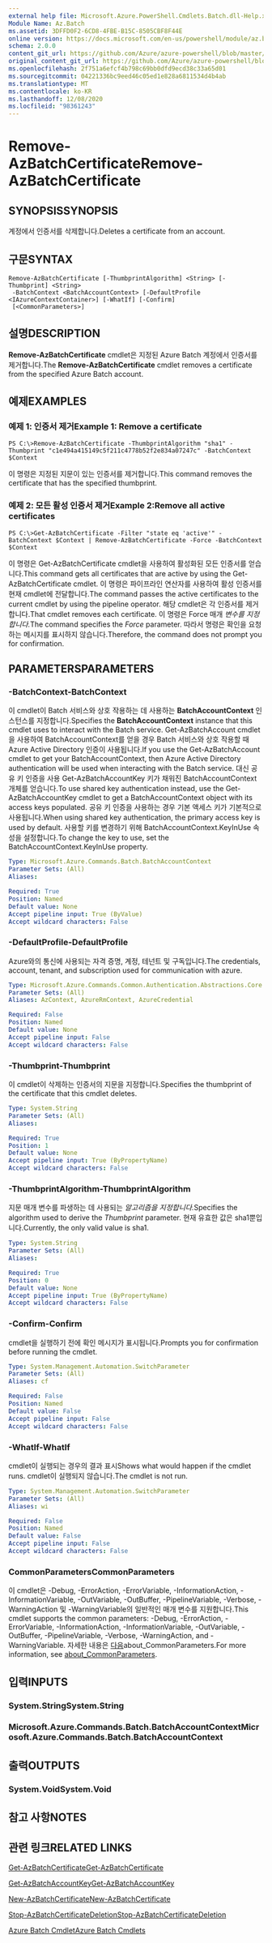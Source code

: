 ```yaml
---
external help file: Microsoft.Azure.PowerShell.Cmdlets.Batch.dll-Help.xml
Module Name: Az.Batch
ms.assetid: 3DFFD0F2-6CD8-4FBE-B15C-8505CBF8F44E
online version: https://docs.microsoft.com/en-us/powershell/module/az.batch/remove-azbatchcertificate
schema: 2.0.0
content_git_url: https://github.com/Azure/azure-powershell/blob/master/src/Batch/Batch/help/Remove-AzBatchCertificate.md
original_content_git_url: https://github.com/Azure/azure-powershell/blob/master/src/Batch/Batch/help/Remove-AzBatchCertificate.md
ms.openlocfilehash: 2f751a6efcf4b798c69bb0dfd9ecd38c33a65d01
ms.sourcegitcommit: 04221336bc9eed46c05ed1e828a6811534d4b4ab
ms.translationtype: MT
ms.contentlocale: ko-KR
ms.lasthandoff: 12/08/2020
ms.locfileid: "98361243"
---
```

# <span data-ttu-id="412e2-101">Remove-AzBatchCertificate</span><span class="sxs-lookup"><span data-stu-id="412e2-101">Remove-AzBatchCertificate</span></span>

## <span data-ttu-id="412e2-102">SYNOPSIS</span><span class="sxs-lookup"><span data-stu-id="412e2-102">SYNOPSIS</span></span>
<span data-ttu-id="412e2-103">계정에서 인증서를 삭제합니다.</span><span class="sxs-lookup"><span data-stu-id="412e2-103">Deletes a certificate from an account.</span></span>

## <span data-ttu-id="412e2-104">구문</span><span class="sxs-lookup"><span data-stu-id="412e2-104">SYNTAX</span></span>

```
Remove-AzBatchCertificate [-ThumbprintAlgorithm] <String> [-Thumbprint] <String>
 -BatchContext <BatchAccountContext> [-DefaultProfile <IAzureContextContainer>] [-WhatIf] [-Confirm]
 [<CommonParameters>]
```

## <span data-ttu-id="412e2-105">설명</span><span class="sxs-lookup"><span data-stu-id="412e2-105">DESCRIPTION</span></span>
<span data-ttu-id="412e2-106">**Remove-AzBatchCertificate** cmdlet은 지정된 Azure Batch 계정에서 인증서를 제거합니다.</span><span class="sxs-lookup"><span data-stu-id="412e2-106">The **Remove-AzBatchCertificate** cmdlet removes a certificate from the specified Azure Batch account.</span></span>

## <span data-ttu-id="412e2-107">예제</span><span class="sxs-lookup"><span data-stu-id="412e2-107">EXAMPLES</span></span>

### <span data-ttu-id="412e2-108">예제 1: 인증서 제거</span><span class="sxs-lookup"><span data-stu-id="412e2-108">Example 1: Remove a certificate</span></span>
```
PS C:\>Remove-AzBatchCertificate -ThumbprintAlgorithm "sha1" -Thumbprint "c1e494a415149c5f211c4778b52f2e834a07247c" -BatchContext $Context
```

<span data-ttu-id="412e2-109">이 명령은 지정된 지문이 있는 인증서를 제거합니다.</span><span class="sxs-lookup"><span data-stu-id="412e2-109">This command removes the certificate that has the specified thumbprint.</span></span>

### <span data-ttu-id="412e2-110">예제 2: 모든 활성 인증서 제거</span><span class="sxs-lookup"><span data-stu-id="412e2-110">Example 2:Remove all active certificates</span></span>
```
PS C:\>Get-AzBatchCertificate -Filter "state eq 'active'" -BatchContext $Context | Remove-AzBatchCertificate -Force -BatchContext $Context
```

<span data-ttu-id="412e2-111">이 명령은 Get-AzBatchCertificate cmdlet을 사용하여 활성화된 모든 인증서를 얻습니다.</span><span class="sxs-lookup"><span data-stu-id="412e2-111">This command gets all certificates that are active by using the Get-AzBatchCertificate cmdlet.</span></span>
<span data-ttu-id="412e2-112">이 명령은 파이프라인 연산자를 사용하여 활성 인증서를 현재 cmdlet에 전달합니다.</span><span class="sxs-lookup"><span data-stu-id="412e2-112">The command passes the active certificates to the current cmdlet by using the pipeline operator.</span></span>
<span data-ttu-id="412e2-113">해당 cmdlet은 각 인증서를 제거합니다.</span><span class="sxs-lookup"><span data-stu-id="412e2-113">That cmdlet removes each certificate.</span></span>
<span data-ttu-id="412e2-114">이 명령은 Force 매개 *변수를 지정합니다.*</span><span class="sxs-lookup"><span data-stu-id="412e2-114">The command specifies the *Force* parameter.</span></span>
<span data-ttu-id="412e2-115">따라서 명령은 확인을 요청하는 메시지를 표시하지 않습니다.</span><span class="sxs-lookup"><span data-stu-id="412e2-115">Therefore, the command does not prompt you for confirmation.</span></span>

## <span data-ttu-id="412e2-116">PARAMETERS</span><span class="sxs-lookup"><span data-stu-id="412e2-116">PARAMETERS</span></span>

### <span data-ttu-id="412e2-117">-BatchContext</span><span class="sxs-lookup"><span data-stu-id="412e2-117">-BatchContext</span></span>
<span data-ttu-id="412e2-118">이 cmdlet이 Batch 서비스와 상호 작용하는 데 사용하는 **BatchAccountContext** 인스턴스를 지정합니다.</span><span class="sxs-lookup"><span data-stu-id="412e2-118">Specifies the **BatchAccountContext** instance that this cmdlet uses to interact with the Batch service.</span></span>
<span data-ttu-id="412e2-119">Get-AzBatchAccount cmdlet을 사용하여 BatchAccountContext를 얻을 경우 Batch 서비스와 상호 작용할 때 Azure Active Directory 인증이 사용됩니다.</span><span class="sxs-lookup"><span data-stu-id="412e2-119">If you use the Get-AzBatchAccount cmdlet to get your BatchAccountContext, then Azure Active Directory authentication will be used when interacting with the Batch service.</span></span> <span data-ttu-id="412e2-120">대신 공유 키 인증을 사용 Get-AzBatchAccountKey 키가 채워진 BatchAccountContext 개체를 얻습니다.</span><span class="sxs-lookup"><span data-stu-id="412e2-120">To use shared key authentication instead, use the Get-AzBatchAccountKey cmdlet to get a BatchAccountContext object with its access keys populated.</span></span> <span data-ttu-id="412e2-121">공유 키 인증을 사용하는 경우 기본 액세스 키가 기본적으로 사용됩니다.</span><span class="sxs-lookup"><span data-stu-id="412e2-121">When using shared key authentication, the primary access key is used by default.</span></span> <span data-ttu-id="412e2-122">사용할 키를 변경하기 위해 BatchAccountContext.KeyInUse 속성을 설정합니다.</span><span class="sxs-lookup"><span data-stu-id="412e2-122">To change the key to use, set the BatchAccountContext.KeyInUse property.</span></span>

```yaml
Type: Microsoft.Azure.Commands.Batch.BatchAccountContext
Parameter Sets: (All)
Aliases:

Required: True
Position: Named
Default value: None
Accept pipeline input: True (ByValue)
Accept wildcard characters: False
```

### <span data-ttu-id="412e2-123">-DefaultProfile</span><span class="sxs-lookup"><span data-stu-id="412e2-123">-DefaultProfile</span></span>
<span data-ttu-id="412e2-124">Azure와의 통신에 사용되는 자격 증명, 계정, 테넌트 및 구독입니다.</span><span class="sxs-lookup"><span data-stu-id="412e2-124">The credentials, account, tenant, and subscription used for communication with azure.</span></span>

```yaml
Type: Microsoft.Azure.Commands.Common.Authentication.Abstractions.Core.IAzureContextContainer
Parameter Sets: (All)
Aliases: AzContext, AzureRmContext, AzureCredential

Required: False
Position: Named
Default value: None
Accept pipeline input: False
Accept wildcard characters: False
```

### <span data-ttu-id="412e2-125">-Thumbprint</span><span class="sxs-lookup"><span data-stu-id="412e2-125">-Thumbprint</span></span>
<span data-ttu-id="412e2-126">이 cmdlet이 삭제하는 인증서의 지문을 지정합니다.</span><span class="sxs-lookup"><span data-stu-id="412e2-126">Specifies the thumbprint of the certificate that this cmdlet deletes.</span></span>

```yaml
Type: System.String
Parameter Sets: (All)
Aliases:

Required: True
Position: 1
Default value: None
Accept pipeline input: True (ByPropertyName)
Accept wildcard characters: False
```

### <span data-ttu-id="412e2-127">-ThumbprintAlgorithm</span><span class="sxs-lookup"><span data-stu-id="412e2-127">-ThumbprintAlgorithm</span></span>
<span data-ttu-id="412e2-128">지문 매개 변수를 파생하는 데 사용되는 *알고리즘을 지정합니다.*</span><span class="sxs-lookup"><span data-stu-id="412e2-128">Specifies the algorithm used to derive the *Thumbprint* parameter.</span></span>
<span data-ttu-id="412e2-129">현재 유효한 값은 sha1뿐입니다.</span><span class="sxs-lookup"><span data-stu-id="412e2-129">Currently, the only valid value is sha1.</span></span>

```yaml
Type: System.String
Parameter Sets: (All)
Aliases:

Required: True
Position: 0
Default value: None
Accept pipeline input: True (ByPropertyName)
Accept wildcard characters: False
```

### <span data-ttu-id="412e2-130">-Confirm</span><span class="sxs-lookup"><span data-stu-id="412e2-130">-Confirm</span></span>
<span data-ttu-id="412e2-131">cmdlet을 실행하기 전에 확인 메시지가 표시됩니다.</span><span class="sxs-lookup"><span data-stu-id="412e2-131">Prompts you for confirmation before running the cmdlet.</span></span>

```yaml
Type: System.Management.Automation.SwitchParameter
Parameter Sets: (All)
Aliases: cf

Required: False
Position: Named
Default value: False
Accept pipeline input: False
Accept wildcard characters: False
```

### <span data-ttu-id="412e2-132">-WhatIf</span><span class="sxs-lookup"><span data-stu-id="412e2-132">-WhatIf</span></span>
<span data-ttu-id="412e2-133">cmdlet이 실행되는 경우의 결과 표시</span><span class="sxs-lookup"><span data-stu-id="412e2-133">Shows what would happen if the cmdlet runs.</span></span>
<span data-ttu-id="412e2-134">cmdlet이 실행되지 않습니다.</span><span class="sxs-lookup"><span data-stu-id="412e2-134">The cmdlet is not run.</span></span>

```yaml
Type: System.Management.Automation.SwitchParameter
Parameter Sets: (All)
Aliases: wi

Required: False
Position: Named
Default value: False
Accept pipeline input: False
Accept wildcard characters: False
```

### <span data-ttu-id="412e2-135">CommonParameters</span><span class="sxs-lookup"><span data-stu-id="412e2-135">CommonParameters</span></span>
<span data-ttu-id="412e2-136">이 cmdlet은 -Debug, -ErrorAction, -ErrorVariable, -InformationAction, -InformationVariable, -OutVariable, -OutBuffer, -PipelineVariable, -Verbose, -WarningAction 및 -WarningVariable의 일반적인 매개 변수를 지원합니다.</span><span class="sxs-lookup"><span data-stu-id="412e2-136">This cmdlet supports the common parameters: -Debug, -ErrorAction, -ErrorVariable, -InformationAction, -InformationVariable, -OutVariable, -OutBuffer, -PipelineVariable, -Verbose, -WarningAction, and -WarningVariable.</span></span> <span data-ttu-id="412e2-137">자세한 내용은 [다음](http://go.microsoft.com/fwlink/?LinkID=113216)about_CommonParameters.</span><span class="sxs-lookup"><span data-stu-id="412e2-137">For more information, see [about_CommonParameters](http://go.microsoft.com/fwlink/?LinkID=113216).</span></span>

## <span data-ttu-id="412e2-138">입력</span><span class="sxs-lookup"><span data-stu-id="412e2-138">INPUTS</span></span>

### <span data-ttu-id="412e2-139">System.String</span><span class="sxs-lookup"><span data-stu-id="412e2-139">System.String</span></span>

### <span data-ttu-id="412e2-140">Microsoft.Azure.Commands.Batch.BatchAccountContext</span><span class="sxs-lookup"><span data-stu-id="412e2-140">Microsoft.Azure.Commands.Batch.BatchAccountContext</span></span>

## <span data-ttu-id="412e2-141">출력</span><span class="sxs-lookup"><span data-stu-id="412e2-141">OUTPUTS</span></span>

### <span data-ttu-id="412e2-142">System.Void</span><span class="sxs-lookup"><span data-stu-id="412e2-142">System.Void</span></span>

## <span data-ttu-id="412e2-143">참고 사항</span><span class="sxs-lookup"><span data-stu-id="412e2-143">NOTES</span></span>

## <span data-ttu-id="412e2-144">관련 링크</span><span class="sxs-lookup"><span data-stu-id="412e2-144">RELATED LINKS</span></span>

[<span data-ttu-id="412e2-145">Get-AzBatchCertificate</span><span class="sxs-lookup"><span data-stu-id="412e2-145">Get-AzBatchCertificate</span></span>](./Get-AzBatchCertificate.md)

[<span data-ttu-id="412e2-146">Get-AzBatchAccountKey</span><span class="sxs-lookup"><span data-stu-id="412e2-146">Get-AzBatchAccountKey</span></span>](./Get-AzBatchAccountKey.md)

[<span data-ttu-id="412e2-147">New-AzBatchCertificate</span><span class="sxs-lookup"><span data-stu-id="412e2-147">New-AzBatchCertificate</span></span>](./New-AzBatchCertificate.md)

[<span data-ttu-id="412e2-148">Stop-AzBatchCertificateDeletion</span><span class="sxs-lookup"><span data-stu-id="412e2-148">Stop-AzBatchCertificateDeletion</span></span>](./Stop-AzBatchCertificateDeletion.md)

[<span data-ttu-id="412e2-149">Azure Batch Cmdlet</span><span class="sxs-lookup"><span data-stu-id="412e2-149">Azure Batch Cmdlets</span></span>](/powershell/module/Az.Batch/)
